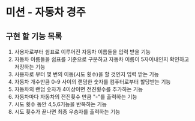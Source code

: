 # 미션 - 자동차 경주
## 구현 할 기능 목록

1. 사용자로부터 쉼표로 이루어진 자동차 이름들을 입력 받을 기능
2. 자동차 이름들을 쉼표를 기준으로 구분하고 자동차 이름이 5자이내인지 확인하고 저장하는 기능 
3. 사용자로 부터 몇 번의 이동(시도 횟수)을 할 것인지 입력 받는 기능
4. 자동차 개수만큼 0-9 사이의 랜덤한 숫자를 컴퓨터로부터 할당받는 기능
5. 자동차의 랜덤 숫자가 4이상이면 전진횟수를 추가하는 기능
6. 자동차마다 자동차의 전진횟수 만큼 "-"를 출력하는 기능
7. 시도 횟수 동안 4,5,6기능을 반복하는 기능
8. 시도 횟수가 끝나면 최종 우승자를 출력하는 기능